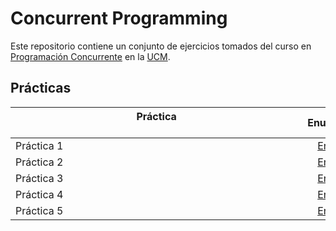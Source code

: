 # Concurrent Programming

Este repositorio contiene un conjunto de ejercicios tomados del curso en [Programación Concurrente](https://www.ucm.es/estudios/grado-ingenieriainformatica-plan-803274) en la [UCM](https://www.ucm.es/ "Universidad Complutense de Madrid").

## Prácticas

| Práctica &nbsp;&nbsp;&nbsp;&nbsp;&nbsp;&nbsp;&nbsp;&nbsp;&nbsp;&nbsp;&nbsp;&nbsp;&nbsp;&nbsp;&nbsp;&nbsp;&nbsp;&nbsp;&nbsp;&nbsp;&nbsp;&nbsp;&nbsp;&nbsp;&nbsp;&nbsp;&nbsp;&nbsp;&nbsp;&nbsp;&nbsp;&nbsp;&nbsp;&nbsp;&nbsp;&nbsp;&nbsp;&nbsp;&nbsp;&nbsp;&nbsp;&nbsp;&nbsp;&nbsp;&nbsp;&nbsp;&nbsp;&nbsp;&nbsp;&nbsp;&nbsp;&nbsp;&nbsp;&nbsp;&nbsp;&nbsp;&nbsp;&nbsp;&nbsp;&nbsp;&nbsp;&nbsp;&nbsp;&nbsp;&nbsp;&nbsp;&nbsp;&nbsp;&nbsp;&nbsp;&nbsp;&nbsp;&nbsp;&nbsp;&nbsp;&nbsp;&nbsp;&nbsp;&nbsp;&nbsp;&nbsp;&nbsp;&nbsp;&nbsp;&nbsp;&nbsp;&nbsp;&nbsp;&nbsp;&nbsp;&nbsp;&nbsp;&nbsp;&nbsp;&nbsp;&nbsp;&nbsp;&nbsp;&nbsp;&nbsp;&nbsp;&nbsp;&nbsp;&nbsp;&nbsp; | Enunciado           | Solución           |
| ------------- |:-------------:| :-------------:|
| Práctica 1 | [Enlace](Code/PR1.pdf) | [Enlace](Code/PR1/) |
| Práctica 2 | [Enlace](Code/PR2.pdf)| [Enlace](Code/PR2/) |
| Práctica 3 | [Enlace](Code/PR3.pdf)| [Enlace](Code/PR3/) |
| Práctica 4 | [Enlace](Code/PR4.pdf) | [Enlace](Code/PR4/) |
| Práctica 5 | [Enlace](Code/PR5.pdf) | [Enlace](Code/PR5/) |
